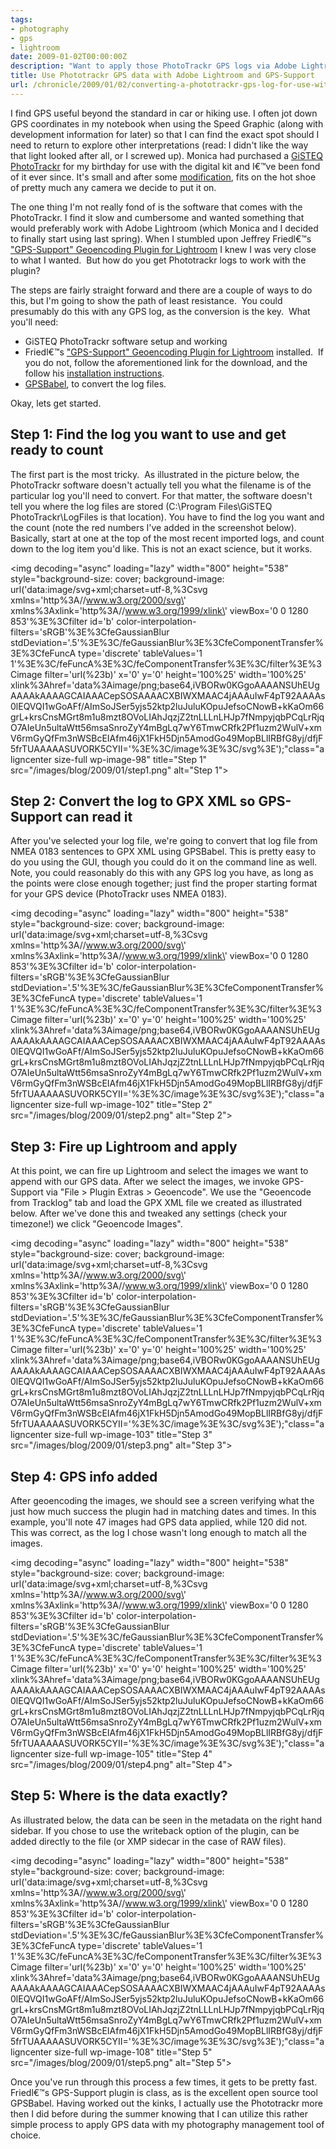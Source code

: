 ```yaml
---
tags:
- photography
- gps
- lightroom
date: 2009-01-02T00:00:00Z
description: "Want to apply those PhotoTrackr GPS logs via Adobe Lightroom and GPS-Support?  It's only five easy steps."
title: Use Phototrackr GPS data with Adobe Lightroom and GPS-Support
url: /chronicle/2009/01/02/converting-a-phototrackr-gps-log-for-use-with-adobe-lightroom/
---
```


I find GPS useful beyond the standard in car or hiking use.  I often jot down GPS coordinates in my notebook when using the Speed Graphic (along with development information for later) so that I can find the exact spot should I need to return to explore other interpretations (read: I didn't like the way that light looked after all, or I screwed up). Monica had purchased a <a href="http://www.gisteq.com/PhotoTrackrProducts.php">GiSTEQ PhotoTrackr</a> for my birthday for use with the digital kit and I€™ve been fond of it ever since.  It's small and after some <a href="http://justinribeiro.com/chronicle/2008/09/05/mounting-a-gisteq-phototrackr-on-a-camera-flash-shoe/">modification</a>, fits on the hot shoe of pretty much any camera we decide to put it on.

The one thing I'm not really fond of is the software that comes with the PhotoTrackr.  I find it slow and cumbersome and wanted something that would preferably work with Adobe Lightroom (which Monica and I decided to finally start using last spring).  When I stumbled upon Jeffrey Friedl€™s <a href="http://regex.info/blog/lightroom-goodies/gps">"GPS-Support" Geoencoding Plugin for Lightroom</a> I knew I was very close to what I wanted.  But how do you get Phototrackr logs to work with the plugin?

The steps are fairly straight forward and there are a couple of ways to do this, but I'm going to show the path of least resistance.  You could presumably do this with any GPS log, as the conversion is the key.  What you'll need:

* GiSTEQ PhotoTrackr software setup and working
* Friedl€™s <a href="http://regex.info/blog/lightroom-goodies/gps">"GPS-Support" Geoencoding Plugin for Lightroom</a> installed.  If you do not, follow the aforementioned link for the download, and the follow his <a href="http://regex.info/blog/lightroom-goodies/plugin-installation">installation instructions</a>.
* <a href="http://www.gpsbabel.org/">GPSBabel</a>, to convert the log files.

Okay, lets get started.

## Step 1: Find the log you want to use and get ready to count
The first part is the most tricky.  As illustrated in the picture below, the PhotoTrackr software doesn't actually tell you what the filename is of the particular log you'll need to convert.  For that matter, the software doesn't tell you where the log files are stored (C:\Program Files\GiSTEQ PhotoTrackr\LogFiles is that location).  You have to find the log you want and the count (note the red numbers I've added in the screenshot below).  Basically, start at one at the top of the most recent imported logs, and count down to the log item you'd like.  This is not an exact science, but it works.

<img decoding="async" loading="lazy" width="800" height="538" style="background-size: cover;
          background-image: url('data:image/svg+xml;charset=utf-8,%3Csvg xmlns=\'http%3A//www.w3.org/2000/svg\' xmlns%3Axlink=\'http%3A//www.w3.org/1999/xlink\' viewBox=\'0 0 1280 853\'%3E%3Cfilter id=\'b\' color-interpolation-filters=\'sRGB\'%3E%3CfeGaussianBlur stdDeviation=\'.5\'%3E%3C/feGaussianBlur%3E%3CfeComponentTransfer%3E%3CfeFuncA type=\'discrete\' tableValues=\'1 1\'%3E%3C/feFuncA%3E%3C/feComponentTransfer%3E%3C/filter%3E%3Cimage filter=\'url(%23b)\' x=\'0\' y=\'0\' height=\'100%25\' width=\'100%25\' xlink%3Ahref=\'data%3Aimage/png;base64,iVBORw0KGgoAAAANSUhEUgAAAAkAAAAGCAIAAACepSOSAAAACXBIWXMAAC4jAAAuIwF4pT92AAAAs0lEQVQI1wGoAFf/AImSoJSer5yjs52ktp2luJuluKOpuJefsoCNowB+kKaOm66grL+krsCnsMGrt8m1u8mzt8OVoLIAhJqzjZ2tnLLLnLHJp7fNmpyjqbPCqLrRjqO7AIeUn5ultaWtt56msaSnroZyY4mBgLq7wY6TmwCRfk2Pf1uzm2WulV+xmV6rmGyQfFm3nWSBcEIAfm46jX1FkH5Djn5AmodGo49MopBLlIRBfG8yj/dfjF5frTUAAAAASUVORK5CYII=\'%3E%3C/image%3E%3C/svg%3E');"class="aligncenter size-full wp-image-98" title="Step 1" src="/images/blog/2009/01/step1.png" alt="Step 1">

## Step 2: Convert the log to GPX XML so GPS-Support can read it
After you've selected your log file, we're going to convert that log file from NMEA 0183 sentences to GPX XML using GPSBabel. This is pretty easy to do you using the GUI, though you could do it on the command line as well.  Note, you could reasonably do this with any GPS log you have, as long as the points were close enough together; just find the proper starting format for your GPS device (PhotoTrackr uses NMEA 0183).

<img decoding="async" loading="lazy" width="800" height="538" style="background-size: cover;
          background-image: url('data:image/svg+xml;charset=utf-8,%3Csvg xmlns=\'http%3A//www.w3.org/2000/svg\' xmlns%3Axlink=\'http%3A//www.w3.org/1999/xlink\' viewBox=\'0 0 1280 853\'%3E%3Cfilter id=\'b\' color-interpolation-filters=\'sRGB\'%3E%3CfeGaussianBlur stdDeviation=\'.5\'%3E%3C/feGaussianBlur%3E%3CfeComponentTransfer%3E%3CfeFuncA type=\'discrete\' tableValues=\'1 1\'%3E%3C/feFuncA%3E%3C/feComponentTransfer%3E%3C/filter%3E%3Cimage filter=\'url(%23b)\' x=\'0\' y=\'0\' height=\'100%25\' width=\'100%25\' xlink%3Ahref=\'data%3Aimage/png;base64,iVBORw0KGgoAAAANSUhEUgAAAAkAAAAGCAIAAACepSOSAAAACXBIWXMAAC4jAAAuIwF4pT92AAAAs0lEQVQI1wGoAFf/AImSoJSer5yjs52ktp2luJuluKOpuJefsoCNowB+kKaOm66grL+krsCnsMGrt8m1u8mzt8OVoLIAhJqzjZ2tnLLLnLHJp7fNmpyjqbPCqLrRjqO7AIeUn5ultaWtt56msaSnroZyY4mBgLq7wY6TmwCRfk2Pf1uzm2WulV+xmV6rmGyQfFm3nWSBcEIAfm46jX1FkH5Djn5AmodGo49MopBLlIRBfG8yj/dfjF5frTUAAAAASUVORK5CYII=\'%3E%3C/image%3E%3C/svg%3E');"class="aligncenter size-full wp-image-102" title="Step 2" src="/images/blog/2009/01/step2.png" alt="Step 2">

## Step 3: Fire up Lightroom and apply
At this point, we can fire up Lightroom and select the images we want to append with our GPS data.  After we select the images, we invoke GPS-Support via "File &gt; Plugin Extras &gt; Geoencode".  We use the "Geoencode from Tracklog" tab and load the GPX XML file we created as illustrated below.  After we've done this and tweaked any settings (check your timezone!) we click "Geoencode Images".

<img decoding="async" loading="lazy" width="800" height="538" style="background-size: cover;
          background-image: url('data:image/svg+xml;charset=utf-8,%3Csvg xmlns=\'http%3A//www.w3.org/2000/svg\' xmlns%3Axlink=\'http%3A//www.w3.org/1999/xlink\' viewBox=\'0 0 1280 853\'%3E%3Cfilter id=\'b\' color-interpolation-filters=\'sRGB\'%3E%3CfeGaussianBlur stdDeviation=\'.5\'%3E%3C/feGaussianBlur%3E%3CfeComponentTransfer%3E%3CfeFuncA type=\'discrete\' tableValues=\'1 1\'%3E%3C/feFuncA%3E%3C/feComponentTransfer%3E%3C/filter%3E%3Cimage filter=\'url(%23b)\' x=\'0\' y=\'0\' height=\'100%25\' width=\'100%25\' xlink%3Ahref=\'data%3Aimage/png;base64,iVBORw0KGgoAAAANSUhEUgAAAAkAAAAGCAIAAACepSOSAAAACXBIWXMAAC4jAAAuIwF4pT92AAAAs0lEQVQI1wGoAFf/AImSoJSer5yjs52ktp2luJuluKOpuJefsoCNowB+kKaOm66grL+krsCnsMGrt8m1u8mzt8OVoLIAhJqzjZ2tnLLLnLHJp7fNmpyjqbPCqLrRjqO7AIeUn5ultaWtt56msaSnroZyY4mBgLq7wY6TmwCRfk2Pf1uzm2WulV+xmV6rmGyQfFm3nWSBcEIAfm46jX1FkH5Djn5AmodGo49MopBLlIRBfG8yj/dfjF5frTUAAAAASUVORK5CYII=\'%3E%3C/image%3E%3C/svg%3E');"class="aligncenter size-full wp-image-103" title="Step 3" src="/images/blog/2009/01/step3.png" alt="Step 3">

## Step 4: GPS info added
After geoencoding the images, we should see a screen verifying what the just how much success the plugin had in matching dates and times. In this example, you'll note 47 images had GPS data applied, while 120 did not.  This was correct, as the log I chose wasn't long enough to match all the images.

<img decoding="async" loading="lazy" width="800" height="538" style="background-size: cover;
          background-image: url('data:image/svg+xml;charset=utf-8,%3Csvg xmlns=\'http%3A//www.w3.org/2000/svg\' xmlns%3Axlink=\'http%3A//www.w3.org/1999/xlink\' viewBox=\'0 0 1280 853\'%3E%3Cfilter id=\'b\' color-interpolation-filters=\'sRGB\'%3E%3CfeGaussianBlur stdDeviation=\'.5\'%3E%3C/feGaussianBlur%3E%3CfeComponentTransfer%3E%3CfeFuncA type=\'discrete\' tableValues=\'1 1\'%3E%3C/feFuncA%3E%3C/feComponentTransfer%3E%3C/filter%3E%3Cimage filter=\'url(%23b)\' x=\'0\' y=\'0\' height=\'100%25\' width=\'100%25\' xlink%3Ahref=\'data%3Aimage/png;base64,iVBORw0KGgoAAAANSUhEUgAAAAkAAAAGCAIAAACepSOSAAAACXBIWXMAAC4jAAAuIwF4pT92AAAAs0lEQVQI1wGoAFf/AImSoJSer5yjs52ktp2luJuluKOpuJefsoCNowB+kKaOm66grL+krsCnsMGrt8m1u8mzt8OVoLIAhJqzjZ2tnLLLnLHJp7fNmpyjqbPCqLrRjqO7AIeUn5ultaWtt56msaSnroZyY4mBgLq7wY6TmwCRfk2Pf1uzm2WulV+xmV6rmGyQfFm3nWSBcEIAfm46jX1FkH5Djn5AmodGo49MopBLlIRBfG8yj/dfjF5frTUAAAAASUVORK5CYII=\'%3E%3C/image%3E%3C/svg%3E');"class="aligncenter size-full wp-image-105" title="Step 4" src="/images/blog/2009/01/step4.png" alt="Step 4">

## Step 5: Where is the data exactly?
As illustrated below, the data can be seen in the metadata on the right hand sidebar. If you chose to use the writeback option of the plugin, can be added directly to the file (or XMP sidecar in the case of RAW files).

<img decoding="async" loading="lazy" width="800" height="538" style="background-size: cover;
          background-image: url('data:image/svg+xml;charset=utf-8,%3Csvg xmlns=\'http%3A//www.w3.org/2000/svg\' xmlns%3Axlink=\'http%3A//www.w3.org/1999/xlink\' viewBox=\'0 0 1280 853\'%3E%3Cfilter id=\'b\' color-interpolation-filters=\'sRGB\'%3E%3CfeGaussianBlur stdDeviation=\'.5\'%3E%3C/feGaussianBlur%3E%3CfeComponentTransfer%3E%3CfeFuncA type=\'discrete\' tableValues=\'1 1\'%3E%3C/feFuncA%3E%3C/feComponentTransfer%3E%3C/filter%3E%3Cimage filter=\'url(%23b)\' x=\'0\' y=\'0\' height=\'100%25\' width=\'100%25\' xlink%3Ahref=\'data%3Aimage/png;base64,iVBORw0KGgoAAAANSUhEUgAAAAkAAAAGCAIAAACepSOSAAAACXBIWXMAAC4jAAAuIwF4pT92AAAAs0lEQVQI1wGoAFf/AImSoJSer5yjs52ktp2luJuluKOpuJefsoCNowB+kKaOm66grL+krsCnsMGrt8m1u8mzt8OVoLIAhJqzjZ2tnLLLnLHJp7fNmpyjqbPCqLrRjqO7AIeUn5ultaWtt56msaSnroZyY4mBgLq7wY6TmwCRfk2Pf1uzm2WulV+xmV6rmGyQfFm3nWSBcEIAfm46jX1FkH5Djn5AmodGo49MopBLlIRBfG8yj/dfjF5frTUAAAAASUVORK5CYII=\'%3E%3C/image%3E%3C/svg%3E');"class="aligncenter size-full wp-image-108" title="Step 5" src="/images/blog/2009/01/step5.png" alt="Step 5">

Once you've run through this process a few times, it gets to be pretty fast. Friedl€™s GPS-Support plugin is class, as is the excellent open source tool GPSBabel. Having worked out the kinks, I actually use the Phototrackr more then I did before during the summer knowing that I can utilize this rather simple process to apply GPS data with my photography management tool of choice.
